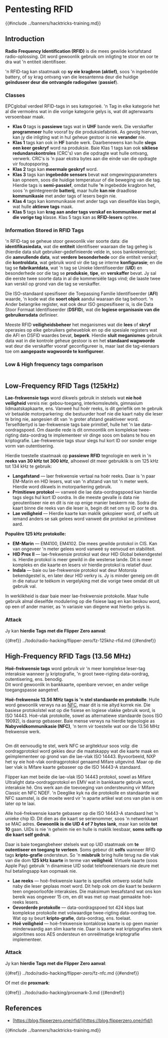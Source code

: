 # Pentesting RFID

{{#include ../banners/hacktricks-training.md}}

## Introduction

**Radio Frequency Identification (RFID)** is die mees gewilde kortafstand radio-oplossing. Dit word gewoonlik gebruik om inligting te stoor en oor te dra wat 'n entiteit identifiseer.

'n RFID-tag kan staatmaak op **sy eie kragbron (aktief)**, soos 'n ingebedde battery, of sy krag ontvang van die leesantenna deur die huidige **geïnduseer deur die ontvangde radiogolwe** (**passief**).

### Classes

EPCglobal verdeel RFID-tags in ses kategorieë. 'n Tag in elke kategorie het al die vermoëns wat in die vorige kategorie gelys is, wat dit agterwaarts versoenbaar maak.

- **Klas 0** tags is **passiewe** tags wat in **UHF** bande werk. Die verskaffer **programmeer** hulle vooraf by die produksiefabriek. As gevolg hiervan, kan jy die inligting wat in hul geheue gestoor is nie **verander** nie.
- **Klas 1** tags kan ook in **HF** bande werk. Daarbenewens kan hulle **slegs een keer geskryf** word na produksie. Baie Klas 1 tags kan ook **sikliese redundanskontroles** (CRC's) van die opdragte wat hulle ontvang, verwerk. CRC's is 'n paar ekstra bytes aan die einde van die opdragte vir foutopsporing.
- **Klas 2** tags kan **meermale geskryf** word.
- **Klas 3** tags kan **ingebedde sensors** bevat wat omgewingsparameters kan opneem, soos die huidige temperatuur of die beweging van die tag. Hierdie tags is **semi-passief**, omdat hulle **'n** ingebedde kragbron het, soos 'n geïntegreerde **batterij**, maar hulle **kan nie** draadlose **kommunikasie** met ander tags of lesers begin nie.
- **Klas 4** tags kan kommunikasie met ander tags van dieselfde klas begin, wat hulle **aktiewe tags** maak.
- **Klas 5** tags kan **krag aan ander tags verskaf en kommunikeer met al die vorige tag** klasse. Klas 5 tags kan as **RFID-lesers** optree.

### Information Stored in RFID Tags

'n RFID-tag se geheue stoor gewoonlik vier soorte data: die **identifikasiedata**, wat die **entiteit** identifiseer waaraan die tag geheg is (hierdie data sluit gebruiker-gedefinieerde velde in, soos bankrekeninge); die **aanvullende data**, wat **verdere** **besonderhede** oor die entiteit verskaf; die **kontroldata**, wat gebruik word vir die tag se interne **konfigurasie**; en die tag se **fabrikantdata**, wat 'n tag se Unieke Identifiseerder (**UID**) en besonderhede oor die tag se **produksie**, **tipe**, en **verskaffer** bevat. Jy sal die eerste twee soorte data in al die kommersiële tags vind; die laaste twee kan verskil op grond van die tag se verskaffer.

Die ISO-standaard spesifiseer die Toepassing Familie Identifiseerder (**AFI**) waarde, 'n kode wat die **soort objek** aandui waaraan die tag behoort. 'n Ander belangrike register, wat ook deur ISO gespesifiseer is, is die Data Stoor Formaat Identifiseerder (**DSFID**), wat die **logiese organisasie van die gebruikersdata** definieer.

Meeste RFID **veiligheidsbeheer** het meganismes wat die **lees** of **skryf** operasies op elke gebruikers geheueblok en op die spesiale registers wat die AFI en DSFID waardes bevat, **beperk**. Hierdie **sluit** **meganismes** gebruik data wat in die kontrole geheue gestoor is en het **standaard wagwoorde** wat deur die verskaffer vooraf geconfigureer is, maar laat die tag-eienaars toe om **aangepaste wagwoorde te konfigureer**.

### Low & High frequency tags comparison

<figure><img src="../images/image (27).png" alt=""><figcaption></figcaption></figure>

## Low-Frequency RFID Tags (125kHz)

**Lae-frekwensie tags** word dikwels gebruik in stelsels wat **nie hoë veiligheid** vereis nie: gebou-toegang, interkomsleutels, gimnasium lidmaatskapkaarte, ens. Vanweë hul hoër reeks, is dit gerieflik om te gebruik vir betaalde motorparkering: die bestuurder hoef nie die kaart naby die leser te bring nie, aangesien dit van 'n groter afstand geaktiveer word. Terselfdertyd is lae-frekwensie tags baie primitief, hulle het 'n lae data-oordragspoed. Om daardie rede is dit onmoontlik om komplekse twee-rigting data-oordrag te implementeer vir dinge soos om balans te hou en kriptografie. Lae-frekwensie tags stuur slegs hul kort ID oor sonder enige vorm van outentisering.

Hierdie toestelle staatmaak op **passiewe** **RFID** tegnologie en werk in 'n **reeks van 30 kHz tot 300 kHz**, alhoewel dit meer gebruiklik is om 125 kHz tot 134 kHz te gebruik:

- **Langafstand** — laer frekwensie vertaal na hoër reeks. Daar is 'n paar EM-Marin en HID lesers, wat van 'n afstand van tot 'n meter werk. Hierdie word dikwels in motorparkering gebruik.
- **Primitiewe protokol** — vanweë die lae data-oordragspoed kan hierdie tags slegs hul kort ID oordra. In die meeste gevalle is data nie geoutentiseer nie en dit is nie op enige manier beskerm nie. Sodra die kaart binne die reeks van die leser is, begin dit net om sy ID oor te dra.
- **Lae veiligheid** — Hierdie kaarte kan maklik gekopieer word, of selfs uit iemand anders se sak gelees word vanweë die protokol se primitiewe aard.

**Populêre 125 kHz protokolle:**

- **EM-Marin** — EM4100, EM4102. Die mees gewilde protokol in CIS. Kan van ongeveer 'n meter gelees word vanweë sy eenvoud en stabiliteit.
- **HID Prox II** — lae-frekwensie protokol wat deur HID Global bekendgestel is. Hierdie protokol is meer gewild in die westerse lande. Dit is meer kompleks en die kaarte en lesers vir hierdie protokol is relatief duur.
- **Indala** — baie ou lae-frekwensie protokol wat deur Motorola bekendgestel is, en later deur HID verkry is. Jy is minder geneig om dit in die natuur te teëkom in vergelyking met die vorige twee omdat dit uit gebruik val.

In werklikheid is daar baie meer lae-frekwensie protokolle. Maar hulle gebruik almal dieselfde modulering op die fisiese laag en kan beskou word, op een of ander manier, as 'n variasie van diegene wat hierbo gelys is.

### Attack

Jy kan **hierdie Tags met die Flipper Zero aanval**:

{{#ref}}
../todo/radio-hacking/flipper-zero/fz-125khz-rfid.md
{{#endref}}

## High-Frequency RFID Tags (13.56 MHz)

**Hoë-frekwensie tags** word gebruik vir 'n meer komplekse leser-tag interaksie wanneer jy kriptografie, 'n groot twee-rigting data-oordrag, outentisering, ens. benodig.\
Dit word gewoonlik in bankkaarte, openbare vervoer, en ander veilige toegangspasse aangetref.

**Hoë-frekwensie 13.56 MHz tags is 'n stel standaarde en protokolle**. Hulle word gewoonlik verwys na as [NFC](https://nfc-forum.org/what-is-nfc/about-the-technology/), maar dit is nie altyd korrek nie. Die basiese protokolstel wat op die fisiese en logiese vlakke gebruik word, is ISO 14443. Hoë-vlak protokolle, sowel as alternatiewe standaarde (soos ISO 19092), is daarop gebaseer. Baie mense verwys na hierdie tegnologie as **Nabyveldkommunikasie (NFC)**, 'n term vir toestelle wat oor die 13.56 MHz frekwensie werk.

<figure><img src="../images/image (22).png" alt=""><figcaption></figcaption></figure>

Om dit eenvoudig te stel, werk NFC se argitektuur soos volg: die oordragprotokol word gekies deur die maatskappy wat die kaarte maak en geïmplementeer op grond van die lae-vlak ISO 14443. Byvoorbeeld, NXP het sy eie hoë-vlak oordragprotokol genaamd Mifare uitgevind. Maar op die laer vlak is Mifare kaarte gebaseer op die ISO 14443-A standaard.

Flipper kan met beide die lae-vlak ISO 14443 protokol, sowel as Mifare Ultralight data-oordragprotokol en EMV wat in bankkaarte gebruik word, interaksie hê. Ons werk aan die toevoeging van ondersteuning vir Mifare Classic en NFC NDEF. 'n Deeglike kyk na die protokolle en standaarde wat NFC saamstel, is die moeite werd vir 'n aparte artikel wat ons van plan is om later op te laai.

Alle hoë-frekwensie kaarte gebaseer op die ISO 14443-A standaard het 'n unieke chip ID. Dit dien as die kaart se serienommer, soos 'n netwerkkaart se MAC adres. **Gewoonlik is die UID 4 of 7 bytes lank**, maar kan selde **tot 10** gaan. UIDs is nie 'n geheim nie en hulle is maklik leesbaar, **soms selfs op die kaart self gedruk**.

Daar is baie toegangbeheer stelsels wat op UID staatmaak om **te outentiseer en toegang te verleen**. Soms gebeur dit **selfs** wanneer RFID tags **kripto-grafie** ondersteun. So 'n **misbruik** bring hulle terug na die vlak van die dom **125 kHz kaarte** in terme van **veiligheid**. Virtuele kaarte (soos Apple Pay) gebruik 'n dinamiese UID sodat telefooneienaars nie deure met hul betalingsapp kan oopmaak nie.

- **Lae reeks** — hoë-frekwensie kaarte is spesifiek ontwerp sodat hulle naby die leser geplaas moet word. Dit help ook om die kaart te beskerm teen ongeoorloofde interaksies. Die maksimum leesafstand wat ons kon bereik was ongeveer 15 cm, en dit was met op maat gemaakte hoë-reeks lesers.
- **Gevorderde protokolle** — data-oordragspoed tot 424 kbps laat komplekse protokolle met volwaardige twee-rigting data-oordrag toe. Wat op sy beurt **kripto-grafie**, data-oordrag, ens. toelaat.
- **Hoë veiligheid** — hoë-frekwensie kontaklose kaarte is op geen manier minderwaardig aan slim kaarte nie. Daar is kaarte wat kriptografies sterk algoritmes soos AES ondersteun en onreëlmatige kriptografie implementeer.

### Attack

Jy kan **hierdie Tags met die Flipper Zero aanval**:

{{#ref}}
../todo/radio-hacking/flipper-zero/fz-nfc.md
{{#endref}}

Of met die **proxmark**:

{{#ref}}
../todo/radio-hacking/proxmark-3.md
{{#endref}}

## References

- [https://blog.flipperzero.one/rfid/](https://blog.flipperzero.one/rfid/)

{{#include ../banners/hacktricks-training.md}}
